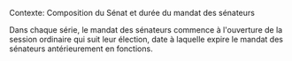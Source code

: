Contexte: Composition du Sénat et durée du mandat des sénateurs

Dans chaque série, le mandat des sénateurs commence à l'ouverture de la session ordinaire qui suit leur élection, date à laquelle expire le mandat des sénateurs antérieurement en fonctions.